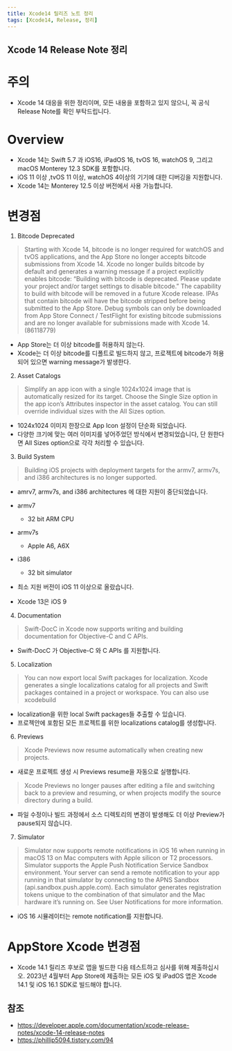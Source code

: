 ```yaml
---
title: Xcode14 릴리즈 노트 정리
tags: [Xcode14, Release, 정리]
---
```


## Xcode 14 Release Note 정리

# 주의
- Xcode 14 대응을 위한 정리이며, 모든 내용을 포함하고 있지 않으니, 꼭 공식 Release Note를 확인 부탁드립니다.

# Overview
- Xcode 14는 Swift 5.7 과 iOS16, iPadOS 16, tvOS 16, watchOS 9, 그리고 macOS Monterey 12.3 SDK를 포함합니다.
- iOS 11 이상 ,tvOS 11 이상, watchOS 4이상의 기기에 대한 디버깅을 지원합니다.
- Xcode 14는 Monterey 12.5 이상 버전에서 사용 가능합니다.

# 변경점
1. Bitcode Deprecated

> Starting with Xcode 14, bitcode is no longer required for watchOS and tvOS applications, and the App Store no longer accepts bitcode submissions from Xcode 14.
Xcode no longer builds bitcode by default and generates a warning message if a project explicitly enables bitcode: “Building with bitcode is deprecated. Please update your project and/or target settings to disable bitcode.” The capability to build with bitcode will be removed in a future Xcode release. IPAs that contain bitcode will have the bitcode stripped before being submitted to the App Store. Debug symbols can only be downloaded from App Store Connect / TestFlight for existing bitcode submissions and are no longer available for submissions made with Xcode 14. (86118779)

- App Store는 더 이상 bitcode를 허용하지 않는다.
- Xcode는 더 이상 bitcode를 디폴트로 빌드하지 않고, 프로젝트에 bitcode가 허용되어 있으면 warning message가 발생한다.


2. Asset Catalogs

> Simplify an app icon with a single 1024x1024 image that is automatically resized for its target. Choose the Single Size option in the app icon’s Attributes inspector in the asset catalog. You can still override individual sizes with the All Sizes option.

- 1024x1024 이미지 한장으로 App Icon 설정이 단순화 되었습니다.
- 다양한 크기에 맞는 여러 이미지를 넣어주었던 방식에서 변경되었습니다, 단 원한다면 All Sizes option으로 각각 처리할 수 있습니다.

3. Build System

> Building iOS projects with deployment targets for the armv7, armv7s, and i386 architectures is no longer supported.

- amrv7, armv7s, and i386 architectures 에 대한 지원이 중단되었습니다.
- armv7
    - 32 bit ARM CPU
- armv7s
    - Apple A6, A6X
- i386
    - 32 bit simulator

- 최소 지원 버전이 iOS 11 이상으로 올랐습니다.
- Xcode 13은 iOS 9

4. Documentation
> Swift-DocC in Xcode now supports writing and building documentation for Objective-C and C APIs. 

- Swift-DocC 가 Objective-C 와 C APIs 를 지원합니다.

5. Localization

> You can now export local Swift packages for localization. Xcode generates a single localizations catalog for all projects and Swift packages contained in a project or workspace. You can also use xcodebuild 

- localization을 위한 local Swift packages들 추출할 수 있습니다.
- 프로젝안에 포함된 모든 프로젝트를 위한 localizations catalog를 생성합니다.  

6. Previews

> Xcode Previews now resume automatically when creating new projects.

- 새로운 프로젝트 생성 시 Previews resume을 자동으로 실행합니다.

> Xcode Previews no longer pauses after editing a file and switching back to a preview and resuming, or when projects modify the source directory during a build.

- 파일 수정이나 빌드 과정에서 소스 디렉토리의 변경이 발생해도 더 이상 Preview가 pause되지 않습니다.

7. Simulator

> Simulator now supports remote notifications in iOS 16 when running in macOS 13 on Mac computers with Apple silicon or T2 processors. Simulator supports the Apple Push Notification Service Sandbox environment. Your server can send a remote notification to your app running in that simulator by connecting to the APNS Sandbox (api.sandbox.push.apple.com). Each simulator generates registration tokens unique to the combination of that simulator and the Mac hardware it’s running on. See User Notifications for more information.

- iOS 16 시뮬레이터는 remote notification를 지원합니다.


# AppStore Xcode 변경점
- Xcode 14.1 릴리즈 후보로 앱을 빌드한 다음 테스트하고 심사를 위해 제출하십시오. 2023년 4월부터 App Store에 제출하는 모든 iOS 및 iPadOS 앱은 Xcode 14.1 및 iOS 16.1 SDK로 빌드해야 합니다.

## 참조
- https://developer.apple.com/documentation/xcode-release-notes/xcode-14-release-notes
- https://phillip5094.tistory.com/94